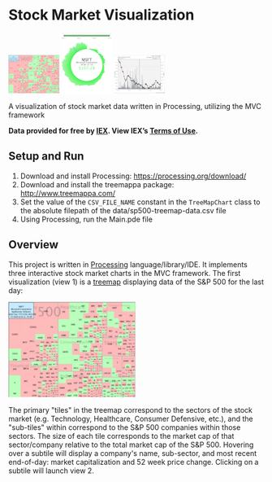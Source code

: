 # Stock Market Visualization
<p float="left">
  <img src="images/view1_treemap_small.png" width="100" />
  <img src="images/view2_radial_last_52_weeks_daily_close_timeseries_small.png" width="100" /> 
  <img src="images/view3_line_and_bar_day_timeseries_small.png" width="100" /> 
</p>


A visualization of stock market data written in Processing, utilizing the MVC framework

<strong>Data provided for free by <a href="https://iextrading.com/developer">IEX</a>. View IEX’s <a href="https://iextrading.com/api-exhibit-a/">Terms of Use</a>.</strong>

## Setup and Run

1. Download and install Processing: https://processing.org/download/  
2. Download and install the treemappa package:  http://www.treemappa.com/  
3. Set the value of the `CSV_FILE_NAME` constant in the `TreeMapChart` class to the absolute filepath of the data/sp500-treemap-data.csv file  
4. Using Processing, run the Main.pde file  

## Overview

This project is written in <a href="https://processing.org/">Processing</a> language/library/IDE.  It implements three interactive stock market charts in the MVC framework.  The first visualization (view 1) is a <a href="https://en.wikipedia.org/wiki/Treemapping">treemap</a> displaying data of the S&P 500 for the last day:
<p float="left">
	<img src="images/view1_treemap_large.png" width="250" />
</p>

The primary "tiles" in the treemap correspond to the sectors of the stock market (e.g. Technology, Healthcare, Consumer Defensive, etc.), and the "sub-tiles" within correspond to the S&P 500 companies within those sectors.  The size of each tile corresponds to the market cap of that sector/company relative to the total market cap of the S&P 500.  Hovering over a subtile will display a company's name, sub-sector, and most recent end-of-day: market capitalization and 52 week price change.  Clicking on a subtile will launch view 2.

